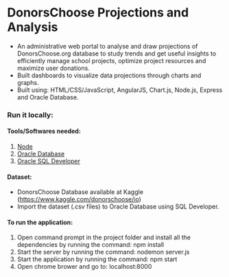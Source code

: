 # DonorsChoose Projections and Analysis

* An administrative web portal to analyse and draw projections of DonorsChoose.org database to study trends and get useful insights to efficiently manage school projects, optimize  project  resources  and  maximize  user  donations.
* Built  dashboards  to  visualize  data  projections  through  charts  and  graphs. 
* Built using: HTML/CSS/JavaScript, AngularJS, Chart.js, Node.js, Express and Oracle Database.

### Run it locally:

#### Tools/Softwares needed:
1. [Node](https://nodejs.org/en/download/ "Node.js")
2. [Oracle Database](https://www.oracle.com/database/technologies/oracle18c-windows-180000-downloads.html "Oracle DB")
3. [Oracle SQL Developer](https://www.oracle.com/database/technologies/appdev/sql-developer.html "Oracle SQL Developer")

#### Dataset: 
* DonorsChoose Database available at Kaggle (https://www.kaggle.com/donorschoose/io)
* Import the dataset (.csv files) to Oracle Database using SQL Developer.

#### To run the application:
1. Open command prompt in the project folder and install all the dependencies by running the command: npm install
2. Start the server by running the command: nodemon server.js
3. Start the application by running the command: npm start
4. Open chrome brower and go to: localhost:8000
